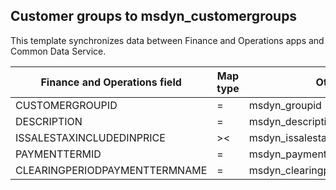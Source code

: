 ## Customer groups to msdyn_customergroups

This template synchronizes data between Finance and Operations apps and Common Data Service.

Finance and Operations field | Map type | Other Dynamics 365 field | Default value
---|---|---|---
CUSTOMERGROUPID | = | msdyn_groupid | 
DESCRIPTION | = | msdyn_description | 
ISSALESTAXINCLUDEDINPRICE | >< | msdyn_issalestaxincludedinprice | 
PAYMENTTERMID | = | msdyn_paymenttermid.msdyn_name | 
CLEARINGPERIODPAYMENTTERMNAME | = | msdyn_clearingperiodpaymenttermname.msdyn_name | 
